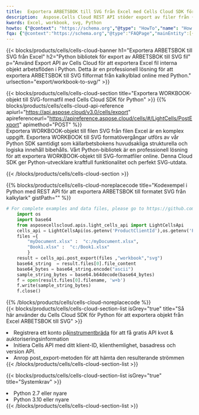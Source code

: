 ```yaml
---
title:  Exportera ARBETSBOK till SVG från Excel med Cells Cloud SDK för Python
description:  Aspose.Cells Cloud REST API stöder export av filer från {0} till {1}-format med {2}.
kwords: Excel, workbook, svg, Python
howto: {"@context": "https://schema.org","@type": "HowTo","name": "How to use Cells Cloud SDK for Python to export objects from Excel WORKBOOK to SVG","description": "How to use Cells Cloud SDK for Python to export objects from Excel WORKBOOK to SVG","image": {"@type": "ImageObject"},"url": "/python/export/workbook-to-svg/","step": [{ "@type": "HowToStep","name": "How to use Cells Cloud SDK for Python to export objects from Excel WORKBOOK to SVG step 1", "image": {"@type": "ImageObject",},"url": "/python/export/workbook-to-svg/","text": "Register an account at <a href='https://dashboard.aspose.cloud/'>Dashboard</a> to get free API quota & authorization details",},{ "@type": "HowToStep","name": "How to use Cells Cloud SDK for Python to export objects from Excel WORKBOOK to SVG step 1", "image": {"@type": "ImageObject",},"url": "/python/export/workbook-to-svg/","text": "Initialize the Cells API with your Client ID, Client Secret, Base URL, and API version.",},{ "@type": "HowToStep","name": "How to use Cells Cloud SDK for Python to export objects from Excel WORKBOOK to SVG step 1", "image": {"@type": "ImageObject",},"url": "/python/export/workbook-to-svg/","text": "Call post_export method to get the resultant stream",}, ],"supply": {"@type": "HowToSupply","name": "document"},"tool": [{"@type": "HowToTool","name": "PyCharm, Visual Studio Code, Sublime, Eclipse"},{"@type": "HowToTool","name": "Aspose Cells"}],"totalTime": "PT6M"}
fqa: {"@context":"https://schema.org","@type":"FAQPage","mainEntity":[{"@type":"Question","name":"What file formats can excel or its internal elements be converted into?","acceptedAnswer":{"@type":"Answer","text":"We support a variety of output file formats, including XLSX, Excel, xls , PDF, CSV, HTML, Markdown, XML, PNG, JPG, TIFF, Json, TXT and many more.<br/><ol><li>Install .NET SDK and add the reference (import the library) to your .NET project.</li><li>Open the source file in C# using REST API.</li><li>Load the content or the excel file itself to be exported to other formats.</li><li>Call the PostExport() method, passing the output filename with the required extension.</li><li>Get the build results as a single file.</li></ol>"}},{"@type":"Question","name":"What is the maximum file size supported by this .NET library?","acceptedAnswer":{"@type":"Answer","text":"There are no file size limits for format conversions using .NET library."}}]}
---
```

{{< blocks/products/cells/cells-cloud-banner h1="Exportera ARBETSBOK till SVG från Excel" h2="Python bibliotek för export av ARBETSBOK till SVG fil" p="Använd Export API av Cells Cloud för att exportera Excel fil interna objekt arbetsflöden i Python. Detta är en professionell lösning för att exportera ARBETSBOK till SVG filformat från kalkylblad online med Python." urlsection="export/workbook-to-svg/" >}}

{{< blocks/products/cells/cells-cloud-section title="Exportera WORKBOOK-objekt till SVG-formatfil med Cells Cloud SDK för Python" >}}
{{% blocks/products/cells/cells-cloud-api-reference apiurl="https://api.aspose.cloud/v3.0/cells/export" apireferenceurl="https://apireference.aspose.cloud/cells/#/LightCells/PostExport" apimethod="POST" %}}
<br/>
Exportera WORKBOOK-objekt till filen SVG från filen Excel är en komplex uppgift. Exportera WORKBOOK till SVG formatövergångar utförs av vår Python SDK samtidigt som källarbetsbokens huvudsakliga strukturella och logiska innehåll bibehålls. Vårt Python-bibliotek är en professionell lösning för att exportera WORKBOOK-objekt till SVG-formatfiler online. Denna Cloud SDK ger Python-utvecklare kraftfull funktionalitet och perfekt SVG-utdata.

{{< /blocks/products/cells/cells-cloud-section >}}

{{% blocks/products/cells/cells-cloud-noreplacecode title="Kodexempel i Python med REST API för att exportera ARBETSBOK till formatet SVG från kalkylark" gistPath="" %}}
  
```python
# For complete examples and data files, please go to https://github.com/aspose-cells-cloud/aspose-cells-cloud-python/
    import os
    import base64
    from asposecellscloud.apis.light_cells_api import LightCellsApi
    cells_api = LightCellsApi(os.getenv('ProductClientId'),os.getenv('ProductClientSecret'))
    files ={ 
        "myDocument.xlsx" :  "c:/myDocument.xlsx",
        "Book1.xlsx" :  "c:/Book1.xlsx" 
        }
    result = cells_api.post_export(files ,"workbook","svg")
    base64_string  = result.files[0].file_content
    base64_bytes = base64_string.encode("ascii")
    sample_string_bytes = base64.b64decode(base64_bytes)
    f = open(result.files[0].filename, 'w+b')
    f.write(sample_string_bytes)
    f.close()    
```
   
{{% /blocks/products/cells/cells-cloud-noreplacecode %}}
<br/>
{{< blocks/products/cells/cells-cloud-section-list isGrey="true" title="Så här använder du Cells Cloud SDK för Python för att exportera objekt från Excel ARBETSBOK till SVG" >}}
<li> Registrera ett konto på<a href="https://dashboard.aspose.cloud/">instrumentbräda</a> för att få gratis API kvot & auktoriseringsinformation</li>
<li>Initiera Cells API med ditt klient-ID, klienthemlighet, basadress och version API.</li>
<li>Anrop post_export-metoden för att hämta den resulterande strömmen</li>
{{< /blocks/products/cells/cells-cloud-section-list >}}

{{< blocks/products/cells/cells-cloud-section-list isGrey="true" title="Systemkrav" >}}
<li>Python 2.7 eller nyare</li>
<li>Python 3.10 eller nyare</li>
{{< /blocks/products/cells/cells-cloud-section-list >}}
